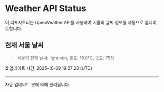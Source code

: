 
# Weather API Status

이 리포지토리는 OpenWeather API를 사용하여 서울의 날씨 정보를 자동으로 업데이트합니다.

## 현재 서울 날씨
> 서울의 현재 날씨: light rain, 온도: 19.8°C, 습도: 75%

⏳ 업데이트 시간: 2025-10-09 19:27:28 (UTC)

---
자동 업데이트 봇에 의해 관리됩니다.
